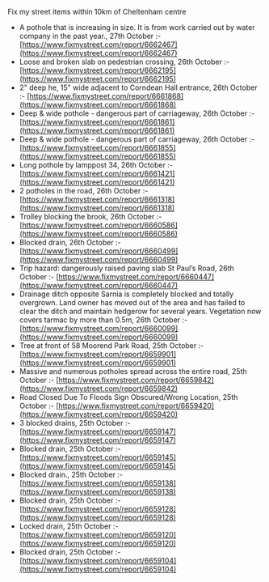 Fix my street items within 10km of Cheltenham centre

<!-- fix_marker starts -->

- A pothole that is increasing in size. It is from work carried out by water company in the past year., 27th October :- [https://www.fixmystreet.com/report/6662467](https://www.fixmystreet.com/report/6662467)
- Loose and broken slab on pedestrian crossing, 26th October :- [https://www.fixmystreet.com/report/6662195](https://www.fixmystreet.com/report/6662195)
- 2" deep he, 15" wide adjacent to Corndean Hall entrance, 26th October :- [https://www.fixmystreet.com/report/6661868](https://www.fixmystreet.com/report/6661868)
- Deep & wide pothole - dangerous part of carriageway, 26th October :- [https://www.fixmystreet.com/report/6661861](https://www.fixmystreet.com/report/6661861)
- Deep & wide pothole - dangerous part of carriageway, 26th October :- [https://www.fixmystreet.com/report/6661855](https://www.fixmystreet.com/report/6661855)
- Long pothole by lamppost 34, 26th October :- [https://www.fixmystreet.com/report/6661421](https://www.fixmystreet.com/report/6661421)
- 2 potholes in the road, 26th October :- [https://www.fixmystreet.com/report/6661318](https://www.fixmystreet.com/report/6661318)
- Trolley blocking the brook, 26th October :- [https://www.fixmystreet.com/report/6660586](https://www.fixmystreet.com/report/6660586)
- Blocked drain, 26th October :- [https://www.fixmystreet.com/report/6660499](https://www.fixmystreet.com/report/6660499)
- Trip hazard: dangerously raised paving slab St Paul’s Road, 26th October :- [https://www.fixmystreet.com/report/6660447](https://www.fixmystreet.com/report/6660447)
- Drainage ditch opposite Sarnia is completely blocked and totally overgrown. Land owner has moved out of the area and has failed to clear the ditch and maintain hedgerow for several years. Vegetation now covers tarmac by more than 0.5m, 26th October :- [https://www.fixmystreet.com/report/6660099](https://www.fixmystreet.com/report/6660099)
- Tree at front of 58 Moorend Park Road, 25th October :- [https://www.fixmystreet.com/report/6659901](https://www.fixmystreet.com/report/6659901)
- Massive and numerous potholes spread across the entire road, 25th October :- [https://www.fixmystreet.com/report/6659842](https://www.fixmystreet.com/report/6659842)
- Road Closed Due To Floods Sign Obscured/Wrong Location, 25th October :- [https://www.fixmystreet.com/report/6659420](https://www.fixmystreet.com/report/6659420)
- 3 blocked drains, 25th October :- [https://www.fixmystreet.com/report/6659147](https://www.fixmystreet.com/report/6659147)
- Blocked drain, 25th October :- [https://www.fixmystreet.com/report/6659145](https://www.fixmystreet.com/report/6659145)
- Blocked drain., 25th October :- [https://www.fixmystreet.com/report/6659138](https://www.fixmystreet.com/report/6659138)
- Blocked drain, 25th October :- [https://www.fixmystreet.com/report/6659128](https://www.fixmystreet.com/report/6659128)
- Locked drain, 25th October :- [https://www.fixmystreet.com/report/6659120](https://www.fixmystreet.com/report/6659120)
- Blocked drain, 25th October :- [https://www.fixmystreet.com/report/6659104](https://www.fixmystreet.com/report/6659104)

<!-- fix_marker ends -->